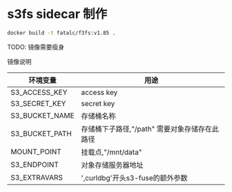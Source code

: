 # s3fs sidecar 制作

```bash
docker build -t fatalc/f3fs:v1.85 .
```

TODO: 镜像需要瘦身

镜像说明

|环境变量|用途|
|---|---|
|S3_ACCESS_KEY | access key |
|S3_SECRET_KEY | secret key|
|S3_BUCKET_NAME | 存储桶名称 |
|S3_BUCKET_PATH | 存储桶下子路径,"/path" 需要对象存储存在此路径|
|MOUNT_POINT | 挂载点,"/mnt/data"  |
|S3_ENDPOINT | 对象存储服务器地址 |
|S3_EXTRAVARS |',curldbg'开头s3-fuse的额外参数|
